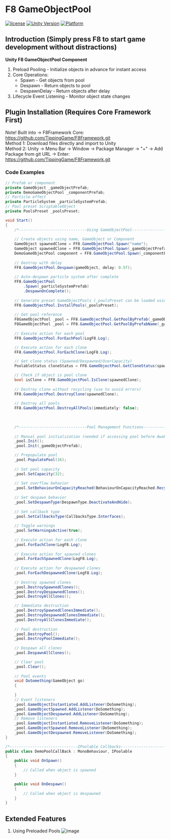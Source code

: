 # F8 GameObjectPool

[![license](http://img.shields.io/badge/license-MIT-green.svg)](https://opensource.org/licenses/MIT)
[![Unity Version](https://img.shields.io/badge/unity-2021|2022|2023|6000-blue)](https://unity.com)
[![Platform](https://img.shields.io/badge/platform-Win%20%7C%20Android%20%7C%20iOS%20%7C%20Mac%20%7C%20Linux%20%7C%20WebGL-orange)]()

## Introduction (Simply press F8 to start game development without distractions)
**Unity F8 GameObjectPool Component**  
1. Preload Pooling - Initialize objects in advance for instant access
2. Core Operations:
   * Spawn - Get objects from pool
   * Despawn - Return objects to pool
   * DespawnDelay - Return objects after delay
3. Lifecycle Event Listening - Monitor object state changes

## Plugin Installation (Requires Core Framework First)
Note! Built into → F8Framework Core: https://github.com/TippingGame/F8Framework.git  
Method 1: Download files directly and import to Unity  
Method 2: Unity → Menu Bar → Window → Package Manager → "+" → Add Package from git URL → Enter: https://github.com/TippingGame/F8Framework.git

### Code Examples
```C#
// Prefab or component
private GameObject _gameObjectPrefab;
private DemoGameObjectPool _componentPrefab;
// Particle effect
private ParticleSystem _particleSystemPrefab;
// Pool preset ScriptableObject
private PoolsPreset _poolsPreset;

void Start()
{
    /*------------------------------Using GameObjectPool------------------------------*/
    
    // Create objects using name, GameObject or Component
    GameObject spawnedClone = FF8.GameObjectPool.Spawn("name");
    GameObject spawnedClone = FF8.GameObjectPool.Spawn(_gameObjectPrefab);
    DemoGameObjectPool component = FF8.GameObjectPool.Spawn(_componentPrefab, Vector3.zero, Quaternion.identity, this.transform);
    
    // Destroy with delay
    FF8.GameObjectPool.Despawn(gameObject, delay: 0.5f);
    
    // Auto-despawn particle system after complete
    FF8.GameObjectPool
        .Spawn(_particleSystemPrefab)
        .DespawnOnComplete();
    
    // Generate preset GameObjectPools (_poolsPreset can be loaded using the resource module)
    FF8.GameObjectPool.InstallPools(_poolsPreset);
    
    // Get pool reference
    F8GameObjectPool _pool = FF8.GameObjectPool.GetPoolByPrefab(_gameObjectPrefab);
    F8GameObjectPool _pool = FF8.GameObjectPool.GetPoolByPrefabName(_gameObjectPrefab.name);
    
    // Execute action for each pool
    FF8.GameObjectPool.ForEachPool(LogF8.Log);

    // Execute action for each clone
    FF8.GameObjectPool.ForEachClone(LogF8.Log);

    // Get clone status (Spawned/Despawned/OverCapacity)
    PoolableStatus cloneStatus = FF8.GameObjectPool.GetCloneStatus(spawnedClone);

    // Check if object is pool clone
    bool isClone = FF8.GameObjectPool.IsClone(spawnedClone);
    
    // Destroy clone without recycling (use to avoid errors)
    FF8.GameObjectPool.DestroyClone(spawnedClone);
    
    // Destroy all pools
    FF8.GameObjectPool.DestroyAllPools(immediately: false);
    
    
    
    /*------------------------------Pool Management Functions------------------------------*/
    
    // Manual pool initialization (needed if accessing pool before Awake)
    _pool.Init();
    _pool.Init(_gameObjectPrefab);

    // Prepopulate pool
    _pool.PopulatePool(16);
    
    // Set pool capacity
    _pool.SetCapacity(32);
    
    // Set overflow behavior
    _pool.SetBehaviourOnCapacityReached(BehaviourOnCapacityReached.Recycle);
    
    // Set despawn behavior
    _pool.SetDespawnType(DespawnType.DeactivateAndHide);
    
    // Set callback type
    _pool.SetCallbacksType(CallbacksType.Interfaces);
    
    // Toggle warnings
    _pool.SetWarningsActive(true);
    
    // Execute action for each clone
    _pool.ForEachClone(LogF8.Log);
    
    // Execute action for spawned clones
    _pool.ForEachSpawnedClone(LogF8.Log);
    
    // Execute action for despawned clones
    _pool.ForEachDespawnedClone(LogF8.Log);
    
    // Destroy spawned clones
    _pool.DestroySpawnedClones();
    _pool.DestroyDespawnedClones();
    _pool.DestroyAllClones();

    // Immediate destruction
    _pool.DestroySpawnedClonesImmediate();
    _pool.DestroyDespawnedClonesImmediate();
    _pool.DestroyAllClonesImmediate();
    
    // Pool destruction
    _pool.DestroyPool();
    _pool.DestroyPoolImmediate();
    
    // Despawn all clones
    _pool.DespawnAllClones();

    // Clear pool
    _pool.Clear();
    
    // Pool events
    void DoSomething(GameObject go)
    {
        
    }
    // Event listeners
    _pool.GameObjectInstantiated.AddListener(DoSomething);
    _pool.GameObjectSpawned.AddListener(DoSomething);
    _pool.GameObjectDespawned.AddListener(DoSomething);
    // Remove listeners
    _pool.GameObjectInstantiated.RemoveListener(DoSomething);
    _pool.GameObjectSpawned.RemoveListener(DoSomething);
    _pool.GameObjectDespawned.RemoveListener(DoSomething);
}

/*------------------------------IPoolable Callbacks------------------------------*/
public class DemoPoolCallBack : MonoBehaviour, IPoolable
{
    public void OnSpawn()
    {
        // Called when object is spawned
    }

    public void OnDespawn()
    {
        // Called when object is despawned
    }
}
```
## Extended Features
1. Using Preloaded Pools
   ![image](https://tippinggame-1257018413.cos.ap-guangzhou.myqcloud.com/TippingGame/GameObjectPool/ui_20240302154233.png)
